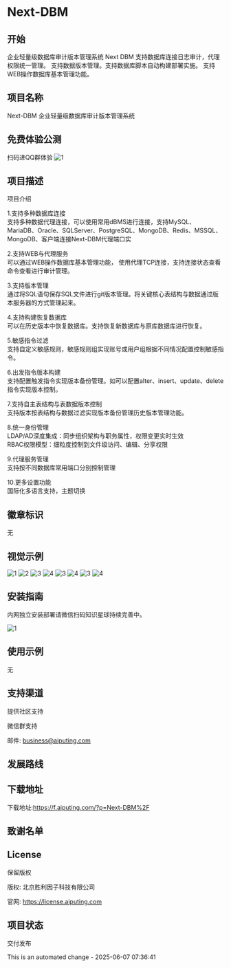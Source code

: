 # Next-DBM

## 开始

企业轻量级数据库审计版本管理系统
Next DBM 支持数据库连接日志审计，代理权限统一管理。
支持数据版本管理。支持数据库脚本自动构建部署实施。
支持WEB操作数据库基本管理功能。

## 项目名称
Next-DBM 企业轻量级数据库审计版本管理系统

## 免费体验公测
扫码进QQ群体验
![1](./img/qq-next-dbm.jpg "点击返回首页")


## 项目描述
项目介绍

1.支持多种数据库连接​  
支持多种数据代理连接，可以使用常用dBMS进行连接，支持MySQL、MariaDB、Oracle、SQLServer、PostgreSQL、MongoDB、Redis、MSSQL、MongoDB、客户端连接Next-DBM代理端口实

​2.支持WEB与代理服务  
可以通过WEB操作数据库基本管理功能， 
使用代理TCP连接，支持连接状态查看命令查看进行审计管理。

​3.支持版本管理  
通过将SQL语句保存SQL文件进行git版本管理。将关键核心表结构与数据通过版本服务器的方式管理起来。

​4.支持构建恢复数据库  
可以在历史版本中恢复数据库。支持恢复新数据库与原库数据库进行恢复。

​5.敏感指令过滤  
支持自定义敏感规则，敏感规则组实现账号或用户组根据不同情况配置控制敏感指令。

​6.出发指令版本构建  
支持配置触发指令实现版本备份管理。如可以配置alter、insert、update、delete指令实现版本控制。

​7.支持自主表结构与表数据版本控制   
支持版本按表结构与数据过滤实现版本备份管理历史版本管理功能。

​8.统一身份管理​    
​LDAP/AD深度集成​：同步组织架构与职务属性，权限变更实时生效  
​RBAC权限模型​：细粒度控制到文件级访问、编辑、分享权限 

9.代理服务管理   
支持按不同数据库常用端口分别控制管理
 
10.更多设置功能  
国际化多语言支持，主题切换
 
## 徽章标识
无

## 视觉示例
![1](./img/1.png "点击返回首页")
![2](./img/2.png "点击返回首页")
![3](./img/3.png "点击返回首页")
![4](./img/4.png "点击返回首页")
![3](./img/5.png "点击返回首页")
![4](./img/6.png "点击返回首页")
![3](./img/7.png "点击返回首页")
![4](./img/8.png "点击返回首页")

## 安装指南
内网独立安装部署请微信扫码知识星球持续完善中。

![1](./img/kcode.png "点击返回首页")

## 使用示例
无

## 支持渠道
提供社区支持

微信群支持

邮件: business@aiputing.com

## 发展路线


## 下载地址
下载地址:https://f.aiputing.com/?p=Next-DBM%2F


## 致谢名单
 

## License
保留版权

版权: 北京胜利因子科技有限公司

官网: https://license.aiputing.com
## 项目状态
交付发布


This is an automated change - 2025-06-07 07:36:41

